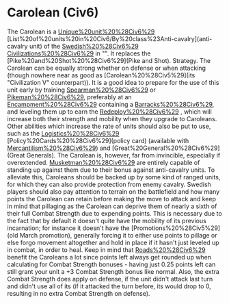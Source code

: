 # Carolean (Civ6)

The Carolean is a [Unique%20unit%20%28Civ6%29](unique) [List%20of%20units%20in%20Civ6/By%20class%23Anti-cavalry](anti-cavalry unit) of the [Swedish%20%28Civ6%29](Swedish) [Civilizations%20%28Civ6%29](civilization) in "". It replaces the [Pike%20and%20Shot%20%28Civ6%29](Pike and Shot).
Strategy.
The Carolean can be equally strong whether on defense or when attacking (though nowhere near as good as [Carolean%20%28Civ5%29](its "Civilization V" counterpart)). It is a good idea to prepare for the use of this unit early by training [Spearman%20%28Civ6%29](Spearmen) or [Pikeman%20%28Civ6%29](Pikemen), preferably at an [Encampment%20%28Civ6%29](Encampment) containing a [Barracks%20%28Civ6%29](Barracks), and leveling them up to earn the [Redeploy%20%28Civ6%29](Redeploy) , which will increase both their strength and mobility when they upgrade to Caroleans. Other abilities which increase the rate of units should also be put to use, such as the [Logistics%20%28Civ6%29](Logistics) [Policy%20Cards%20%28Civ6%29](policy card) (available with [Mercantilism%20%28Civ6%29](Mercantilism)) and [Great%20General%20%28Civ6%29](Great Generals).
The Carolean is, however, far from invincible, especially if overextended. [Musketman%20%28Civ6%29](Musketmen) are entirely capable of standing up against them due to their bonus against anti-cavalry units. To alleviate this, Caroleans should be backed up by some kind of ranged units, for which they can also provide protection from enemy cavalry. Swedish players should also pay attention to terrain on the battlefield and how many points the Carolean can retain before making the move to attack and keep in mind that pillaging as the Carolean can deprive them of nearly a sixth of their full Combat Strength due to expending points. This is necessary due to the fact that by default it doesn't quite have the mobility of its previous incarnation; for instance it doesn't have the [Promotions%20%28Civ5%29](old March promotion), generally forcing it to either use points to pillage or else forgo movement altogether and hold in place if it hasn't just leveled up in combat, in order to heal.
Keep in mind that [Roads%20%28Civ6%29](Roads) benefit the Caroleans a lot since points left always get rounded up when calculating for Combat Strength bonuses - having just 0.25 points left can still grant your unit a +3 Combat Strength bonus like normal. Also, the extra Combat Strength does apply on defense, if the unit didn't attack last turn and didn't use all of its (if it attacked the turn before, its would drop to 0, resulting in no extra Combat Strength on defense).